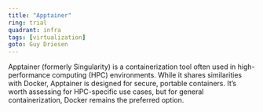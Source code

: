 ```yaml
---
title: "Apptainer"
ring: trial
quadrant: infra
tags: [virtualization]
goto: Guy Driesen
---
```


Apptainer (formerly Singularity) is a containerization tool often used in high-performance computing (HPC) environments. While it shares similarities with Docker, Apptainer is designed for secure, portable containers. It’s worth assessing for HPC-specific use cases, but for general containerization, Docker remains the preferred option.
